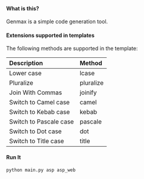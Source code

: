 #### What is this?

Genmax is a simple code generation tool.

#### Extensions supported in templates

The following methods are supported in the template:

| Description | Method |
|:---|:---|
|Lower case| lcase|
|Pluralize| pluralize|
|Join With Commas| joinify|
|Switch to Camel case| camel|
|Switch to Kebab case| kebab|
|Switch to Pascale case| pascale|
|Switch to Dot case| dot|
|Switch to Title case| title|

#### Run It

```bash
python main.py asp asp_web
```